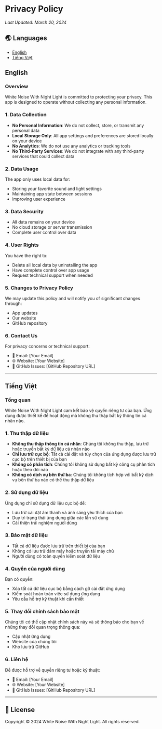 # Privacy Policy

*Last Updated: March 20, 2024*

## 🌏 Languages
- [English](#english)
- [Tiếng Việt](#tiếng-việt)

## English

### Overview
White Noise With Night Light is committed to protecting your privacy. This app is designed to operate without collecting any personal information.

### 1. Data Collection
- **No Personal Information**: We do not collect, store, or transmit any personal data
- **Local Storage Only**: All app settings and preferences are stored locally on your device
- **No Analytics**: We do not use any analytics or tracking tools
- **No Third-Party Services**: We do not integrate with any third-party services that could collect data

### 2. Data Usage
The app only uses local data for:
- Storing your favorite sound and light settings
- Maintaining app state between sessions
- Improving user experience

### 3. Data Security
- All data remains on your device
- No cloud storage or server transmission
- Complete user control over data

### 4. User Rights
You have the right to:
- Delete all local data by uninstalling the app
- Have complete control over app usage
- Request technical support when needed

### 5. Changes to Privacy Policy
We may update this policy and will notify you of significant changes through:
- App updates
- Our website
- GitHub repository

### 6. Contact Us
For privacy concerns or technical support:
- 📧 Email: [Your Email]
- 🌐 Website: [Your Website]
- 💬 GitHub Issues: [GitHub Repository URL]

---

## Tiếng Việt

### Tổng quan
White Noise With Night Light cam kết bảo vệ quyền riêng tư của bạn. Ứng dụng được thiết kế để hoạt động mà không thu thập bất kỳ thông tin cá nhân nào.

### 1. Thu thập dữ liệu
- **Không thu thập thông tin cá nhân**: Chúng tôi không thu thập, lưu trữ hoặc truyền bất kỳ dữ liệu cá nhân nào
- **Chỉ lưu trữ cục bộ**: Tất cả cài đặt và tùy chọn của ứng dụng được lưu trữ cục bộ trên thiết bị của bạn
- **Không có phân tích**: Chúng tôi không sử dụng bất kỳ công cụ phân tích hoặc theo dõi nào
- **Không có dịch vụ bên thứ ba**: Chúng tôi không tích hợp với bất kỳ dịch vụ bên thứ ba nào có thể thu thập dữ liệu

### 2. Sử dụng dữ liệu
Ứng dụng chỉ sử dụng dữ liệu cục bộ để:
- Lưu trữ cài đặt âm thanh và ánh sáng yêu thích của bạn
- Duy trì trạng thái ứng dụng giữa các lần sử dụng
- Cải thiện trải nghiệm người dùng

### 3. Bảo mật dữ liệu
- Tất cả dữ liệu được lưu trữ trên thiết bị của bạn
- Không có lưu trữ đám mây hoặc truyền tải máy chủ
- Người dùng có toàn quyền kiểm soát dữ liệu

### 4. Quyền của người dùng
Bạn có quyền:
- Xóa tất cả dữ liệu cục bộ bằng cách gỡ cài đặt ứng dụng
- Kiểm soát hoàn toàn việc sử dụng ứng dụng
- Yêu cầu hỗ trợ kỹ thuật khi cần thiết

### 5. Thay đổi chính sách bảo mật
Chúng tôi có thể cập nhật chính sách này và sẽ thông báo cho bạn về những thay đổi quan trọng thông qua:
- Cập nhật ứng dụng
- Website của chúng tôi
- Kho lưu trữ GitHub

### 6. Liên hệ
Để được hỗ trợ về quyền riêng tư hoặc kỹ thuật:
- 📧 Email: [Your Email]
- 🌐 Website: [Your Website]
- 💬 GitHub Issues: [GitHub Repository URL]

---

## 📝 License
Copyright © 2024 White Noise With Night Light. All rights reserved. 